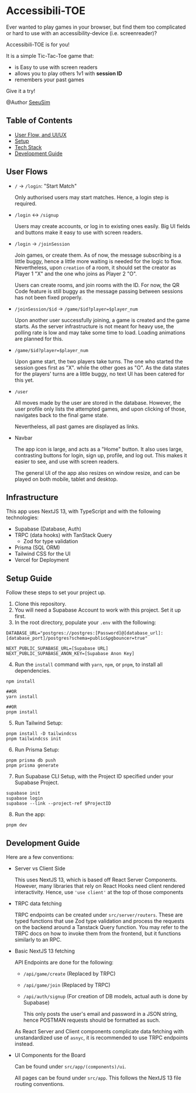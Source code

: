 # Accessibili-TOE

Ever wanted to play games in your browser, but find them too complicated or
hard to use with an accessibility-device (i.e. screenreader)?

Accessibili-TOE is for you!

It is a simple Tic-Tac-Toe game that:

- is Easy to use with screen readers
- allows you to play others 1v1 with **session ID**
- remembers your past games

Give it a try!

@Author [SeeuSim](https://github.com/SeeuSim)

## Table of Contents

- [User Flow, and UI/UX](#user-flows)
- [Setup](#setup-guide)
- [Tech Stack](#infrastructure)
- [Development Guide](#development-guide)

## User Flows
  
  - `/` -> `/login`: "Start Match"
    
    Only authorised users may start matches. Hence, a login step is required.

  - `/login` <-> `/signup`
     
    Users may create accounts, or log in to existing ones easily. Big UI fields and buttons make it easy to use with screen readers.

  - `/login` -> `/joinSession`
    
    Join games, or create them. As of now, the message subscribing is a little buggy, hence a little more waiting is needed for the logic to flow. 
    Nevertheless, upon `creation` of a room, it should set the creator as Player 1 "X" and the one who joins as Player 2 "O".

    Users can create rooms, and join rooms with the ID. For now, the QR Code feature is still buggy as the message passing between
    sessions has not been fixed properly.

  - `/joinSession/$id` -> `/game/$id?player=$player_num`

    Upon another user successfully joining, a game is created and the game starts. As the server infrastructure is not meant for heavy use, the polling rate is low and may take some time to load. Loading animations are planned for this.
  
  - `/game/$id?player=$player_num`
    
    Upon game start, the two players take turns. The one who started the session goes first as "X". while the other goes as "O".
    As the data states for the players' turns are a little buggy, no text UI has been catered for this yet.

  - `/user`
    
    All moves made by the user are stored in the database. However, the user profile only lists the attempted games, and upon clicking of those,
    navigates back to the final game state.

    Nevertheless, all past games are displayed as links.

- Navbar

  The app icon is large, and acts as a "Home" button. It also uses large, contrasting buttons for login, sign up, profile, and log out.
  This makes it easier to see, and use with screen readers.

  The general UI of the app also resizes on window resize, and can be played on both mobile, tablet and desktop.


## Infrastructure

This app uses NextJS 13, with TypeScript and with the following technologies:

- Supabase (Database, Auth)
- TRPC (data hooks) with TanStack Query
  - Zod for type validation
- Prisma (SQL ORM)
- Tailwind CSS for the UI
- Vercel for Deployment

## Setup Guide

Follow these steps to set your project up.

1. Clone this repository.
2. You will need a Supabase Account to work with this project. Set it up first.
3. In the root directory, populate your `.env` with the following:

```text
DATABASE_URL="postgres://postgres:[Password]@[database_url]:[database_port]/postgres?schema=public&pgbouncer=true"

NEXT_PUBLIC_SUPABASE_URL=[Supabase URL]
NEXT_PUBLIC_SUPABASE_ANON_KEY=[Supabase Anon Key]
```

4. Run the `install` command with `yarn`, `npm`, or `pnpm`, to install all dependencies.

```shell
npm install

##OR
yarn install

##OR
pnpm install
```

5. Run Tailwind Setup:

```shell
pnpm install -D tailwindcss
pnpm tailwindcss init
```

6. Run Prisma Setup:

```shell
pnpm prisma db push
pnpm prisma generate
```

7. Run Supabase CLI Setup, with the Project ID specified under your Supabase Project.

```shell
supabase init
supabase login
supabase --link --project-ref $ProjectID
```

8. Run the app:

```shell
pnpm dev
```

## Development Guide

Here are a few conventions:

- Server vs Client Side
  
  This uses NextJS 13, which is based off React Server Components. However, many libraries that rely on React Hooks need client rendered interactivity. Hence, use `'use client'` at the top of those components

- TRPC data fetching
  
  TRPC endpoints can be created under `src/server/routers`. These are typed functions that use Zod type validation and process the requests
  on the backend around a Tanstack Query function. You may refer to the TRPC docs on how to invoke them from the frontend, but it functions
  similarly to an RPC.

- Basic NextJS 13 fetching
  
  API Endpoints are done for the following:
  
  - `/api/game/create` (Replaced by TRPC)
  - `/api/game/join` (Replaced by TRPC)
  - `/api/auth/signup` (For creation of DB models, actual auth is done by Supabase)
    
    This only posts the user's email and password in a JSON string, hence POSTMAN requests should be formatted as such.

  As React Server and Client components complicate data fetching with unstandardized use of `asnyc`, it is recommended to use TRPC endpoints instead.

- UI Components for the Board
  
  Can be found under `src/app/(components)/ui`.

  All pages can be found under `src/app`. This follows the NextJS 13 file routing conventions.


